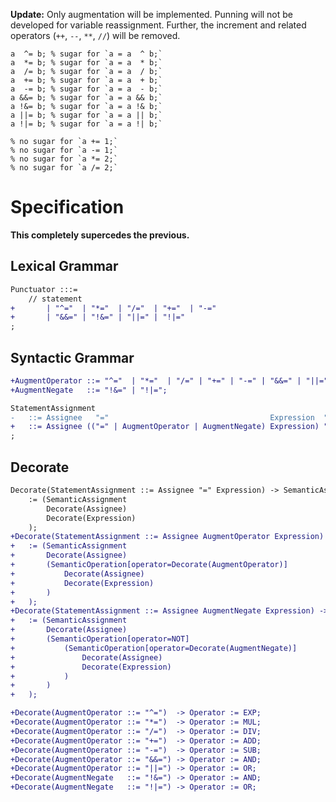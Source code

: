 **Update:** Only augmentation will be implemented. Punning will not be developed for variable reassignment. Further, the increment and related operators (`++`, `--`, `**`, `//`) will be removed.

```cp
a  ^= b; % sugar for `a = a  ^ b;`
a  *= b; % sugar for `a = a  * b;`
a  /= b; % sugar for `a = a  / b;`
a  += b; % sugar for `a = a  + b;`
a  -= b; % sugar for `a = a  - b;`
a &&= b; % sugar for `a = a && b;`
a !&= b; % sugar for `a = a !& b;`
a ||= b; % sugar for `a = a || b;`
a !|= b; % sugar for `a = a !| b;`

% no sugar for `a += 1;`
% no sugar for `a -= 1;`
% no sugar for `a *= 2;`
% no sugar for `a /= 2;`
```

# Specification
**This completely supercedes the previous.**

## Lexical Grammar
```diff
Punctuator :::=
	// statement
+		| "^="  | "*="  | "/="  | "+="  | "-="
+		| "&&=" | "!&=" | "||=" | "!|="
;
```

## Syntactic Grammar
```diff
+AugmentOperator ::= "^="  | "*="  | "/=" | "+=" | "-=" | "&&=" | "||=";
+AugmentNegate   ::= "!&=" | "!|=";

StatementAssignment
-	::= Assignee   "="                                    Expression  ";"
+	::= Assignee (("=" | AugmentOperator | AugmentNegate) Expression) ";"
;
```

## Decorate
```diff
Decorate(StatementAssignment ::= Assignee "=" Expression) -> SemanticAssignment
	:= (SemanticAssignment
		Decorate(Assignee)
		Decorate(Expression)
	);
+Decorate(StatementAssignment ::= Assignee AugmentOperator Expression) -> SemanticAssignment
+	:= (SemanticAssignment
+		Decorate(Assignee)
+		(SemanticOperation[operator=Decorate(AugmentOperator)]
+			Decorate(Assignee)
+			Decorate(Expression)
+		)
+	);
+Decorate(StatementAssignment ::= Assignee AugmentNegate Expression) -> SemanticAssignment
+	:= (SemanticAssignment
+		Decorate(Assignee)
+		(SemanticOperation[operator=NOT]
+			(SemanticOperation[operator=Decorate(AugmentNegate)]
+				Decorate(Assignee)
+				Decorate(Expression)
+			)
+		)
+	);

+Decorate(AugmentOperator ::= "^=")  -> Operator := EXP;
+Decorate(AugmentOperator ::= "*=")  -> Operator := MUL;
+Decorate(AugmentOperator ::= "/=")  -> Operator := DIV;
+Decorate(AugmentOperator ::= "+=")  -> Operator := ADD;
+Decorate(AugmentOperator ::= "-=")  -> Operator := SUB;
+Decorate(AugmentOperator ::= "&&=") -> Operator := AND;
+Decorate(AugmentOperator ::= "||=") -> Operator := OR;
+Decorate(AugmentNegate   ::= "!&=") -> Operator := AND;
+Decorate(AugmentNegate   ::= "!|=") -> Operator := OR;
```
